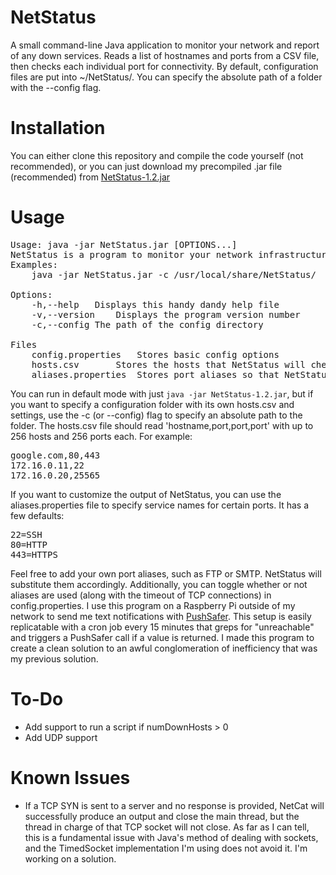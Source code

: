 # NetStatus
A small command-line Java application to monitor your network and report of any down services.
Reads a list of hostnames and ports from a CSV file, then checks each individual port for connectivity.
By default, configuration files are put into ~/NetStatus/. You can specify the absolute path of a folder with the --config flag.

# Installation
You can either clone this repository and compile the code yourself (not recommended), or you can just download my precompiled .jar file (recommended) from [NetStatus-1.2.jar](https://github.com/TheFuzzyFish/NetStatus/raw/master/NetStatus-1.2.jar)

# Usage
<pre>
Usage: java -jar NetStatus.jar [OPTIONS...]
NetStatus is a program to monitor your network infrastructure and help notify you when there's a problem.
Examples:
	java -jar NetStatus.jar -c /usr/local/share/NetStatus/

Options:
	-h,--help	Displays this handy dandy help file
	-v,--version	Displays the program version number
	-c,--config	The path of the config directory

Files
	config.properties	Stores basic config options
	hosts.csv		Stores the hosts that NetStatus will check in 'hostname,port,port,port' format
	aliases.properties	Stores port aliases so that NetStatus will tell you what the service is instead of just the port number
</pre>

You can run in default mode with just `java -jar NetStatus-1.2.jar`, but if you want to specify a configuration folder with its own hosts.csv and settings, use the -c (or --config) flag to specify an absolute path to the folder.
The hosts.csv file should read 'hostname,port,port,port' with up to 256 hosts and 256 ports each. For example:
<pre>
google.com,80,443
172.16.0.11,22
172.16.0.20,25565
</pre>

If you want to customize the output of NetStatus, you can use the aliases.properties file to specify service names for certain ports. It has a few defaults:
<pre>
22=SSH
80=HTTP
443=HTTPS
</pre>
Feel free to add your own port aliases, such as FTP or SMTP. NetStatus will substitute them accordingly.
Additionally, you can toggle whether or not aliases are used (along with the timeout of TCP connections) in config.properties.
I use this program on a Raspberry Pi outside of my network to send me text notifications with [PushSafer](https://www.pushsafer.com/). This setup is easily replicatable with a cron job every 15 minutes that greps for "unreachable" and triggers a PushSafer call if a value is returned. I made this program to create a clean solution to an awful conglomeration of inefficiency that was my previous solution.

# To-Do
 - Add support to run a script if numDownHosts > 0
 - Add UDP support
 
 # Known Issues
 - If a TCP SYN is sent to a server and no response is provided, NetCat will successfully produce an output and close the main thread, but the thread in charge of that TCP socket will not close. As far as I can tell, this is a fundamental issue with Java's method of dealing with sockets, and the TimedSocket implementation I'm using does not avoid it. I'm working on a solution.
